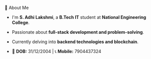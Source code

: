 👋 About Me  
- I'm **S. Adhi Lakshmi**, a **B.Tech IT** student at **National Engineering College**.  
- Passionate about **full-stack development and problem-solving**.  
- Currently delving into **backend technologies and blockchain**.
  
- 📅 **DOB:** 31/12/2004 | 📞 **Mobile:** 7904437324  
